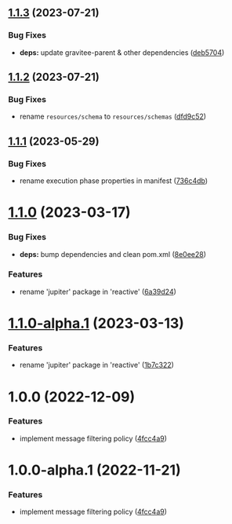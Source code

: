 ## [1.1.3](https://github.com/gravitee-io/gravitee-policy-message-filtering/compare/1.1.2...1.1.3) (2023-07-21)


### Bug Fixes

* **deps:** update gravitee-parent & other dependencies ([deb5704](https://github.com/gravitee-io/gravitee-policy-message-filtering/commit/deb570422046c3e5f7885648abebd33ba9d1db93))

## [1.1.2](https://github.com/gravitee-io/gravitee-policy-message-filtering/compare/1.1.1...1.1.2) (2023-07-21)


### Bug Fixes

* rename `resources/schema` to `resources/schemas` ([dfd9c52](https://github.com/gravitee-io/gravitee-policy-message-filtering/commit/dfd9c523535a68df19b3be6137536f73da588dbd))

## [1.1.1](https://github.com/gravitee-io/gravitee-policy-message-filtering/compare/1.1.0...1.1.1) (2023-05-29)


### Bug Fixes

* rename execution phase properties in manifest ([736c4db](https://github.com/gravitee-io/gravitee-policy-message-filtering/commit/736c4db1410a190d07ad5ff0e50334c99a89105c))

# [1.1.0](https://github.com/gravitee-io/gravitee-policy-message-filtering/compare/1.0.0...1.1.0) (2023-03-17)


### Bug Fixes

* **deps:** bump dependencies and clean pom.xml ([8e0ee28](https://github.com/gravitee-io/gravitee-policy-message-filtering/commit/8e0ee287aa7f3c72885ac0d4c247758bfa244e4f))


### Features

* rename 'jupiter' package in 'reactive' ([6a39d24](https://github.com/gravitee-io/gravitee-policy-message-filtering/commit/6a39d248220fbb82c661dd9f462614c8fea5ed33))

# [1.1.0-alpha.1](https://github.com/gravitee-io/gravitee-policy-message-filtering/compare/1.0.0...1.1.0-alpha.1) (2023-03-13)


### Features

* rename 'jupiter' package in 'reactive' ([1b7c322](https://github.com/gravitee-io/gravitee-policy-message-filtering/commit/1b7c3227383edc5dc122a6dd6ef9923b10fecfbc))

# 1.0.0 (2022-12-09)


### Features

* implement message filtering policy ([4fcc4a9](https://github.com/gravitee-io/gravitee-policy-message-filtering/commit/4fcc4a97f9783576c52958853d66df43015d8845))

# 1.0.0-alpha.1 (2022-11-21)


### Features

* implement message filtering policy ([4fcc4a9](https://github.com/gravitee-io/gravitee-policy-message-filtering/commit/4fcc4a97f9783576c52958853d66df43015d8845))
